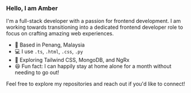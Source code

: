 ### Hello, I am Amber

I'm a full-stack developer with a passion for frontend development. I am working towards transitioning into a dedicated frontend developer role to focus on crafting amazing web experiences.

- 📍 Based in Penang, Malaysia
- 💻 I use `.ts`, `.html`, `.css`, `.py`
- 🌱 Exploring Tailwind CSS, MongoDB, and NgRx
- 😆 Fun fact: I can happily stay at home alone for a month without needing to go out!

Feel free to explore my repositories and reach out if you'd like to connect!
